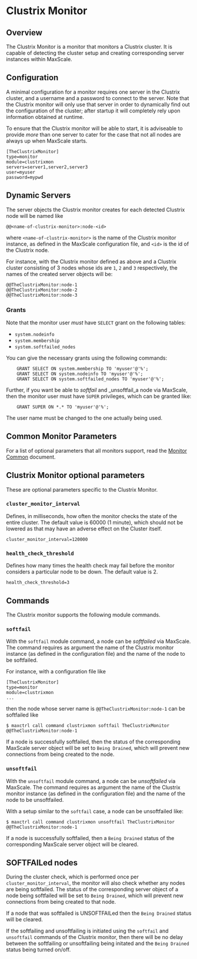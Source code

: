 # Clustrix Monitor

## Overview

The Clustrix Monitor is a monitor that monitors a Clustrix cluster. It is
capable of detecting the cluster setup and creating corresponding server
instances within MaxScale.

## Configuration

A minimal configuration for a monitor requires one server in the Clustrix
cluster, and a username and a password to connect to the server. Note that
the Clustrix monitor will only use that server in order to dynamically find
out the configuration of the cluster; after startup it will completely rely
upon information obtained at runtime.

To ensure that the Clustrix monitor will be able to start, it is adviseable
to provide _more_ than one server to cater for the case that not all nodes
are always up when MaxScale starts.

```
[TheClustrixMonitor]
type=monitor
module=clustrixmon
servers=server1,server2,server3
user=myuser
password=mypwd

```

## Dynamic Servers

The server objects the Clustrix monitor creates for each detected
Clustrix node will be named like
```
@@<name-of-clustrix-monitor>:node-<id>
```
where `<name-of-clustrix-monitor>` is the name of the Clustrix monitor
instance, as defined in the MaxScale configuration file, and `<id>` is the
id of the Clustrix node.

For instance, with the Clustrix monitor defined as above and a Clustrix
cluster consisting of 3 nodes whose ids are `1`, `2` and `3` respectively,
the names of the created server objects will be:
```
@@TheClustrixMonitor:node-1
@@TheClustrixMonitor:node-2
@@TheClustrixMonitor:node-3
```

### Grants

Note that the monitor user _must_ have `SELECT` grant on the following tables:

   * `system.nodeinfo`
   * `system.membership`
   * `system.softfailed_nodes`

You can give the necessary grants using the following commands:
```
    GRANT SELECT ON system.membership TO 'myuser'@'%';
    GRANT SELECT ON system.nodeinfo TO 'myuser'@'%';
    GRANT SELECT ON system.softfailed_nodes TO 'myuser'@'%';
```
Further, if you want be able to _softfail_ and _unsoftfail_a node via MaxScale,
then the monitor user must have `SUPER` privileges, which can be granted like:
```
    GRANT SUPER ON *.* TO 'myuser'@'%';
```
The user name must be changed to the one actually being used.

## Common Monitor Parameters

For a list of optional parameters that all monitors support, read the
[Monitor Common](Monitor-Common.md) document.

## Clustrix Monitor optional parameters

These are optional parameters specific to the Clustrix Monitor.

### `cluster_monitor_interval`

Defines, in milliseconds, how often the monitor checks the state of the
entire cluster. The default value is 60000 (1 minute), which should not
be lowered as that may have an adverse effect on the Cluster itself.

```
cluster_monitor_interval=120000
```

### `health_check_threshold`

Defines how many times the health check may fail before the monitor
considers a particular node to be down. The default value is 2.

```
health_check_threshold=3
```

## Commands

The Clustrix monitor supports the following module commands.

### `softfail`

With the `softfail` module command, a node can be _softfailed_ via
MaxScale. The command requires as argument the name of the Clustrix
monitor instance (as defined in the configuration file) and the name
of the node to be softfailed.

For instance, with a configuration file like
```
[TheClustrixMonitor]
type=monitor
module=clustrixmon
...
```
then the node whose server name is `@@TheClustrixMonitor:node-1` can
be softfailed like
```
$ maxctrl call command clustrixmon softfail TheClustrixMonitor @@TheClustrixMonitor:node-1
```
If a node is successfully softfailed, then the status of the corresponding
MaxScale server object will be set to `Being Drained`, which will prevent
new connections from being created to the node.

### `unsoftfail`

With the `unsoftfail` module command, a node can be _unsoftfailed_ via
MaxScale. The command requires as argument the name of the Clustrix
monitor instance (as defined in the configuration file) and the name
of the node to be unsoftfailed.

With a setup similar to the `softfail` case, a node can be unsoftfailed
like:
```
$ maxctrl call command clustrixmon unsoftfail TheClustrixMonitor @@TheClustrixMonitor:node-1
```
If a node is successfully softfailed, then a `Being Drained` status of
the corresponding MaxScale server object will be cleared.

## SOFTFAILed nodes

During the cluster check, which is performed once per
`cluster_monitor_interval`, the monitor will also check whether any
nodes are being softfailed. The status of the corresponding server
object of a node being softfailed will be set to `Being Drained`,
which will prevent new connections from being created to that node.

If a node that was softfailed is UNSOFTFAILed then the `Being Drained`
status will be cleared.

If the softfailing and unsoftfailing is initiated using the `softfail`
and `unsoftfail` commands of the Clustrix monitor, then there will be
no delay between the softfailing or unsoftfailing being initated and the
`Being Drained` status being turned on/off.
